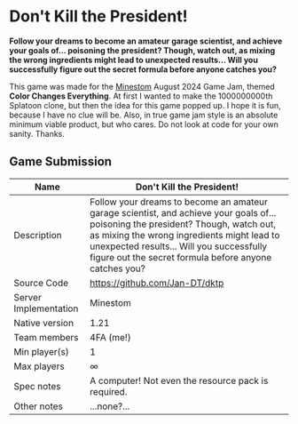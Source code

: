 # Don't Kill the President!
**Follow your dreams to become an amateur garage scientist, and achieve your goals of... poisoning the president?
Though, watch out, as mixing the wrong ingredients might lead to unexpected results...
Will you successfully figure out the secret formula before anyone catches you?**

This game was made for the [Minestom](https://github.com/minestom/minestom) August 2024 Game Jam, themed **Color Changes Everything**.
At first I wanted to make the 1000000000th Splatoon clone, but then the idea for this game popped up.
I hope it is fun, because I have no clue will be. Also, in true game jam style is an absolute minimum viable product, but who cares.
Do not look at code for your own sanity. Thanks.

## Game Submission
| Name | **Don't Kill the President!** |
|---|---|
| Description | Follow your dreams to become an amateur garage scientist, and achieve your goals of... poisoning the president? Though, watch out, as mixing the wrong ingredients might lead to unexpected results... Will you successfully figure out the secret formula before anyone catches you? |
| Source Code | <https://github.com/Jan-DT/dktp> |
| Server Implementation | Minestom |
| Native version | 1.21 |
| Team members | 4FA (me!) |
| Min player(s) | 1 |
| Max players | ∞ |
| Spec notes | A computer! Not even the resource pack is required. |
| Other notes | ...none?... |
